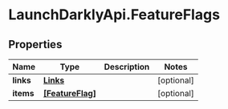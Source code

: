 # LaunchDarklyApi.FeatureFlags

## Properties
Name | Type | Description | Notes
------------ | ------------- | ------------- | -------------
**links** | [**Links**](Links.md) |  | [optional] 
**items** | [**[FeatureFlag]**](FeatureFlag.md) |  | [optional] 


